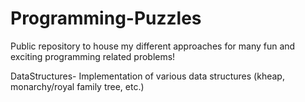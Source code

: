 # Programming-Puzzles
Public repository to house my different approaches for many fun and exciting programming related problems!

DataStructures- Implementation of various data structures (kheap, monarchy/royal family tree, etc.)
